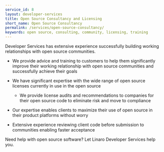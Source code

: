 ```yaml
---
service_id: 8
layout: developer-services
title: Open Source Consultancy and Licensing
short_name: Open Source Consultancy
permalink: /services/open-source-consultancy/
keywords: open source, consulting, community, licensing, training
---
```

Developer Services has extensive experience successfully building working relationships with open source communities.

- We provide advice and training to customers to help them significantly improve their working relationship with open source communities and successfully achieve their goals

- We have significant expertise with the wide range of open source licenses currently in use in the open source
    - We provide license audits and recommendations to companies for their open source code to eliminate risk and move to compliance

- Our expertise enables clients to maximize their use of open source in their product platforms without worry
- Extensive experience reviewing client code before submission to communities enabling faster acceptance

Need help with open source software?  Let Linaro Developer Services help you.
